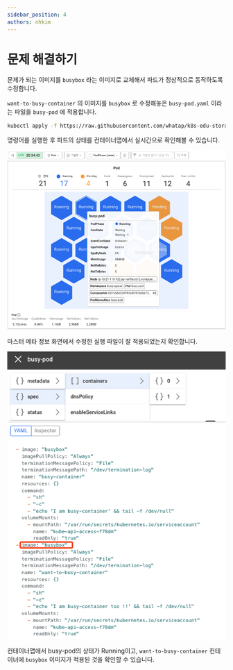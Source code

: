 ```yaml
---
sidebar_position: 4
authors: nhkim
---
```


# 문제 해결하기

문제가 되는 이미지를 `busybox` 라는 이미지로 교체해서 파드가 정상적으로 동작하도록 수정합니다.

`want-to-busy-container` 의 이미지를 `busybox` 로 수정해놓은 `busy-pod.yaml` 이라는 파일을 `busy-pod` 에 적용합니다.

```bash
kubectl apply -f https://raw.githubusercontent.com/whatap/k8s-edu-storage/030d4889b1c52b7c836c21bc12d19d6c00216369/k8s-object/busy-pod.yaml
```

명령어를 실행한 후 파드의 상태를 컨테이너맵에서 실시간으로 확인해볼 수 있습니다.

![solve-problem-map](./img/solve-problem-map.png)

마스터 메타 정보 화면에서 수정한 실행 파일이 잘 적용되었는지 확인합니다.

![solve-problem-meta](./img/solve-problem-meta.png)

컨테이너맵에서 busy-pod의 상태가 Running이고, `want-to-busy-container` 컨테이너에 `busybox` 이미지가 적용된 것을 확인할 수 있습니다.
